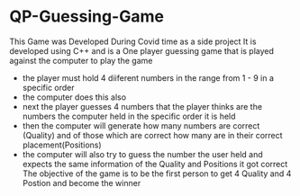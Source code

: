 # QP-Guessing-Game
This Game was Developed During Covid time as a side project 
It is developed using C++ and is a One player guessing game that is played against the computer
to play the game 
 - the player must hold 4 diiferent numbers in the range from 1 - 9 in a specific order 
 - the computer does this also
 - next the player guesses 4 numbers that the player thinks are the numbers the computer held in the specific order it is held
 - then the computer will generate how many numbers are correct (Quality) and of those which are correct how many are in their correct placement(Positions)
 - the computer will also try to guess the number the user held and expects the same information of the Quality and Positions it got correct
The objective of the game is to be the first person to get 4 Quality and 4 Postion and become the winner
